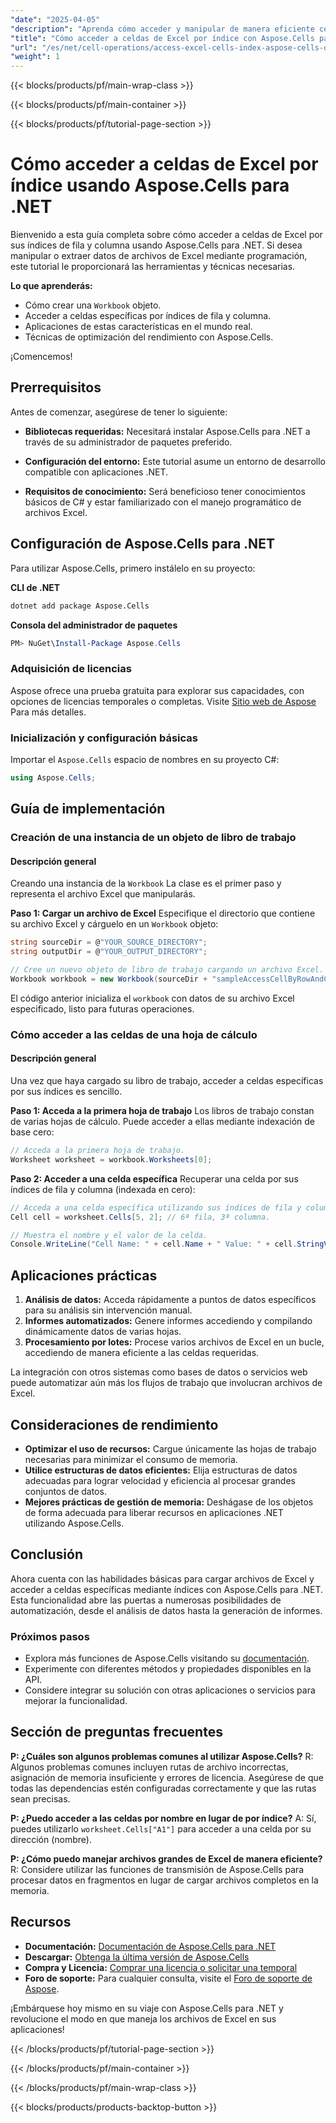 ```yaml
---
"date": "2025-04-05"
"description": "Aprenda cómo acceder y manipular de manera eficiente celdas de Excel por índice usando Aspose.Cells para .NET, con ejemplos de código paso a paso."
"title": "Cómo acceder a celdas de Excel por índice con Aspose.Cells para .NET&#58; guía paso a paso"
"url": "/es/net/cell-operations/access-excel-cells-index-aspose-cells-dotnet/"
"weight": 1
---
```


{{< blocks/products/pf/main-wrap-class >}}

{{< blocks/products/pf/main-container >}}

{{< blocks/products/pf/tutorial-page-section >}}


# Cómo acceder a celdas de Excel por índice usando Aspose.Cells para .NET

Bienvenido a esta guía completa sobre cómo acceder a celdas de Excel por sus índices de fila y columna usando Aspose.Cells para .NET. Si desea manipular o extraer datos de archivos de Excel mediante programación, este tutorial le proporcionará las herramientas y técnicas necesarias.

**Lo que aprenderás:**
- Cómo crear una `Workbook` objeto.
- Acceder a celdas específicas por índices de fila y columna.
- Aplicaciones de estas características en el mundo real.
- Técnicas de optimización del rendimiento con Aspose.Cells.

¡Comencemos!

## Prerrequisitos
Antes de comenzar, asegúrese de tener lo siguiente:

- **Bibliotecas requeridas:** Necesitará instalar Aspose.Cells para .NET a través de su administrador de paquetes preferido.
  
- **Configuración del entorno:** Este tutorial asume un entorno de desarrollo compatible con aplicaciones .NET.

- **Requisitos de conocimiento:** Será beneficioso tener conocimientos básicos de C# y estar familiarizado con el manejo programático de archivos Excel.

## Configuración de Aspose.Cells para .NET
Para utilizar Aspose.Cells, primero instálelo en su proyecto:

**CLI de .NET**
```bash
dotnet add package Aspose.Cells
```

**Consola del administrador de paquetes**
```powershell
PM> NuGet\Install-Package Aspose.Cells
```

### Adquisición de licencias
Aspose ofrece una prueba gratuita para explorar sus capacidades, con opciones de licencias temporales o completas. Visite [Sitio web de Aspose](https://purchase.aspose.com/buy) Para más detalles.

### Inicialización y configuración básicas
Importar el `Aspose.Cells` espacio de nombres en su proyecto C#:
```csharp
using Aspose.Cells;
```

## Guía de implementación

### Creación de una instancia de un objeto de libro de trabajo
#### Descripción general
Creando una instancia de la `Workbook` La clase es el primer paso y representa el archivo Excel que manipularás.

**Paso 1: Cargar un archivo de Excel**
Especifique el directorio que contiene su archivo Excel y cárguelo en un `Workbook` objeto:
```csharp
string sourceDir = @"YOUR_SOURCE_DIRECTORY";
string outputDir = @"YOUR_OUTPUT_DIRECTORY";

// Cree un nuevo objeto de libro de trabajo cargando un archivo Excel.
Workbook workbook = new Workbook(sourceDir + "sampleAccessCellByRowAndColumnIndex.xlsx");
```
El código anterior inicializa el `workbook` con datos de su archivo Excel especificado, listo para futuras operaciones.

### Cómo acceder a las celdas de una hoja de cálculo
#### Descripción general
Una vez que haya cargado su libro de trabajo, acceder a celdas específicas por sus índices es sencillo.

**Paso 1: Acceda a la primera hoja de trabajo**
Los libros de trabajo constan de varias hojas de cálculo. Puede acceder a ellas mediante indexación de base cero:
```csharp
// Acceda a la primera hoja de trabajo.
Worksheet worksheet = workbook.Worksheets[0];
```

**Paso 2: Acceder a una celda específica**
Recuperar una celda por sus índices de fila y columna (indexada en cero):
```csharp
// Acceda a una celda específica utilizando sus índices de fila y columna.
Cell cell = worksheet.Cells[5, 2]; // 6ª fila, 3ª columna.

// Muestra el nombre y el valor de la celda.
Console.WriteLine("Cell Name: " + cell.Name + " Value: " + cell.StringValue);
```

## Aplicaciones prácticas
1. **Análisis de datos:** Acceda rápidamente a puntos de datos específicos para su análisis sin intervención manual.
2. **Informes automatizados:** Genere informes accediendo y compilando dinámicamente datos de varias hojas.
3. **Procesamiento por lotes:** Procese varios archivos de Excel en un bucle, accediendo de manera eficiente a las celdas requeridas.

La integración con otros sistemas como bases de datos o servicios web puede automatizar aún más los flujos de trabajo que involucran archivos de Excel.

## Consideraciones de rendimiento
- **Optimizar el uso de recursos:** Cargue únicamente las hojas de trabajo necesarias para minimizar el consumo de memoria.
- **Utilice estructuras de datos eficientes:** Elija estructuras de datos adecuadas para lograr velocidad y eficiencia al procesar grandes conjuntos de datos.
- **Mejores prácticas de gestión de memoria:** Deshágase de los objetos de forma adecuada para liberar recursos en aplicaciones .NET utilizando Aspose.Cells.

## Conclusión
Ahora cuenta con las habilidades básicas para cargar archivos de Excel y acceder a celdas específicas mediante índices con Aspose.Cells para .NET. Esta funcionalidad abre las puertas a numerosas posibilidades de automatización, desde el análisis de datos hasta la generación de informes.

### Próximos pasos
- Explora más funciones de Aspose.Cells visitando su [documentación](https://reference.aspose.com/cells/net/).
- Experimente con diferentes métodos y propiedades disponibles en la API.
- Considere integrar su solución con otras aplicaciones o servicios para mejorar la funcionalidad.

## Sección de preguntas frecuentes
**P: ¿Cuáles son algunos problemas comunes al utilizar Aspose.Cells?**
R: Algunos problemas comunes incluyen rutas de archivo incorrectas, asignación de memoria insuficiente y errores de licencia. Asegúrese de que todas las dependencias estén configuradas correctamente y que las rutas sean precisas.

**P: ¿Puedo acceder a las celdas por nombre en lugar de por índice?**
A: Sí, puedes utilizarlo `worksheet.Cells["A1"]` para acceder a una celda por su dirección (nombre).

**P: ¿Cómo puedo manejar archivos grandes de Excel de manera eficiente?**
R: Considere utilizar las funciones de transmisión de Aspose.Cells para procesar datos en fragmentos en lugar de cargar archivos completos en la memoria.

## Recursos
- **Documentación:** [Documentación de Aspose.Cells para .NET](https://reference.aspose.com/cells/net/)
- **Descargar:** [Obtenga la última versión de Aspose.Cells](https://releases.aspose.com/cells/net/)
- **Compra y Licencia:** [Comprar una licencia o solicitar una temporal](https://purchase.aspose.com/temporary-license/)
- **Foro de soporte:** Para cualquier consulta, visite el [Foro de soporte de Aspose](https://forum.aspose.com/c/cells/9).

¡Embárquese hoy mismo en su viaje con Aspose.Cells para .NET y revolucione el modo en que maneja los archivos de Excel en sus aplicaciones!

{{< /blocks/products/pf/tutorial-page-section >}}

{{< /blocks/products/pf/main-container >}}

{{< /blocks/products/pf/main-wrap-class >}}

{{< blocks/products/products-backtop-button >}}